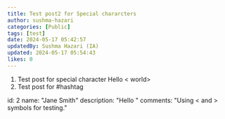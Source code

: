 ```yaml
---
title: Test post2 for Special chararcters
author: sushma-hazari
categories: [Public]
tags: [test]
date: 2024-05-17 05:42:57 
updatedBy: Sushma Hazari (IA)
updated: 2024-05-17 05:54:43 
likes: 0
---
```


1. Test post for special character Hello < world> 
2. Test post for #hashtag

 id: 2
    name: "Jane Smith"
    description: "Hello <world>"
    comments: "Using < and > symbols for testing."
